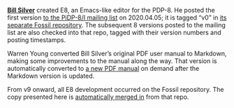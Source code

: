 **[Bill Silver](mailto:bsilver@tidewater.net)** created E8, an
Emacs-like editor for the PDP-8.  He posted the first version
[to the PiDP-8/I mailing list][v0] on 2020.04.05; it is tagged “v0” in
[its separate Fossil repository][repo].  The subsequent 8 versions
posted to the mailing list are also checked into that repo, tagged with
their version numbers and posting timestamps.

Warren Young converted Bill Silver’s original PDF user manual to
Markdown, making some improvements to the manual along the way.  That
version is automatically converted to [a new PDF manual][pdf] on
demand after the Markdown version is updated.

From v9 onward, all E8 development occurred on the Fossil repository.
The copy presented here is [automatically merged in][up] from that repo.

[pdf]:  https://tangentsoft.com/e8/uv/doc/manual.pdf
[repo]: https://tangentsoft.com/e8/
[up]:   ../../../tools/e8-update
[v0]:   https://groups.google.com/d/msg/pidp-8/d6edAjHiWWY/8MLYob9_BwAJ
